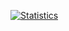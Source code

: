 [![Statistics](https://github-readme-stats.vercel.app/api?username=cuberl&show_icons=true&count_private=true)](https://github.com/cuberl)

